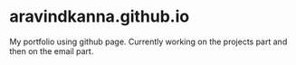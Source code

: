 # aravindkanna.github.io
My portfolio using github page. Currently working on the projects part and then on the email part. 